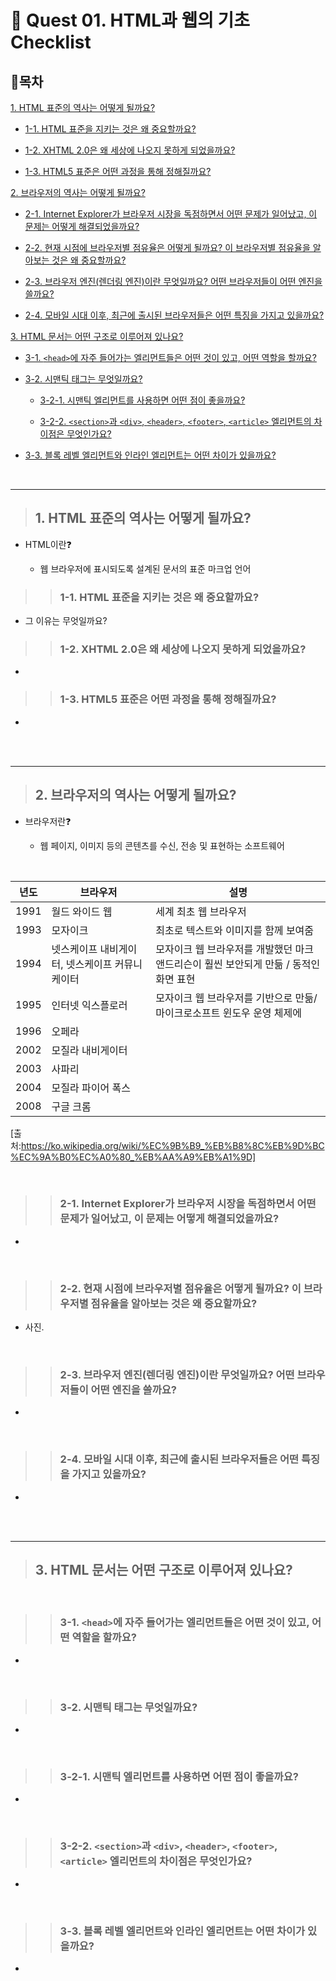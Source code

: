 # 📃 Quest 01. HTML과 웹의 기초 Checklist

## 🔷목차
[1. HTML 표준의 역사는 어떻게 될까요?](#1-html-표준의-역사는-어떻게-될까요)   

- [1-1. HTML 표준을 지키는 것은 왜 중요할까요?](#1-1-html-표준을-지키는-것은-왜-중요할까요)   

- [1-2. XHTML 2.0은 왜 세상에 나오지 못하게 되었을까요?](#1-2-xhtml-20은-왜-세상에-나오지-못하게-되었을까요)

- [1-3. HTML5 표준은 어떤 과정을 통해 정해질까요?](#1-3-html5-표준은-어떤-과정을-통해-정해질까요)

[2. 브라우저의 역사는 어떻게 될까요?](#2-브라우저의-역사는-어떻게-될까요)    

- [2-1. Internet Explorer가 브라우저 시장을 독점하면서 어떤 문제가 일어났고, 이 문제는 어떻게 해결되었을까요?](#2-1-internet-explorer가-브라우저-시장을-독점하면서-어떤-문제가-일어났고-이-문제는-어떻게-해결되었을까요)

- [2-2. 현재 시점에 브라우저별 점유율은 어떻게 될까요? 이 브라우저별 점유율을 알아보는 것은 왜 중요할까요?](#2-2-현재-시점에-브라우저별-점유율은-어떻게-될까요-이-브라우저별-점유율을-알아보는-것은-왜-중요할까요)

- [2-3. 브라우저 엔진(렌더링 엔진)이란 무엇일까요? 어떤 브라우저들이 어떤 엔진을 쓸까요?](#2-3-브라우저-엔진렌더링-엔진이란-무엇일까요-어떤-브라우저들이-어떤-엔진을-쓸까요)

- [2-4. 모바일 시대 이후, 최근에 출시된 브라우저들은 어떤 특징을 가지고 있을까요?](#2-4-모바일-시대-이후-최근에-출시된-브라우저들은-어떤-특징을-가지고-있을까요)


[3. HTML 문서는 어떤 구조로 이루어져 있나요?](#3-html-문서는-어떤-구조로-이루어져-있나요)

- [3-1. `<head>`에 자주 들어가는 엘리먼트들은 어떤 것이 있고, 어떤 역할을 할까요?](#3-1-head에-자주-들어가는-엘리먼트들은-어떤-것이-있고-어떤-역할을-할까요)

- [3-2. 시맨틱 태그는 무엇일까요?](#3-2-시맨틱-태그는-무엇일까요)

    - [3-2-1. 시맨틱 엘리먼트를 사용하면 어떤 점이 좋을까요?](#3-2-1-시맨틱-엘리먼트를-사용하면-어떤-점이-좋을까요)

    - [3-2-2. `<section>`과 `<div>`, `<header>`, `<footer>`, `<article>` 엘리먼트의 차이점은 무엇인가요?](#3-2-2-section과-div-header-footer-article-엘리먼트의-차이점은-무엇인가요)

- [3-3. 블록 레벨 엘리먼트와 인라인 엘리먼트는 어떤 차이가 있을까요?](#3-3-블록-레벨-엘리먼트와-인라인-엘리먼트는-어떤-차이가-있을까요)


<br>

---

> ## 1. HTML 표준의 역사는 어떻게 될까요?

* HTML이란❓

    - 웹 브라우저에 표시되도록 설계된 문서의 표준 마크업 언어


>> ### 1-1. HTML 표준을 지키는 것은 왜 중요할까요?
- 그 이유는 무엇일까요?

>> ### 1-2. XHTML 2.0은 왜 세상에 나오지 못하게 되었을까요?
- 

>> ### 1-3. HTML5 표준은 어떤 과정을 통해 정해질까요?
-


<br><br>

---

> ## 2. 브라우저의 역사는 어떻게 될까요?

* 브라우저란❓

    - 웹 페이지, 이미지 등의 콘텐츠를 수신, 전송 및 표현하는 소프트웨어

<br>

|년도|브라우저|설명|
|----|-------------|---|
|1991|월드 와이드 웹|세계 최초 웹 브라우저|
|1993|모자이크|최초로 텍스트와 이미지를 함께 보여줌|
|1994|넷스케이프 내비게이터, 넷스케이프 커뮤니케이터|모자이크 웹 브라우저를 개발했던 마크 앤드리슨이 훨씬 보안되게 만듦 / 동적인 화면 표현|
|1995|인터넷 익스플로러|모자이크 웹 브라우저를 기반으로 만듦/마이크로소프트 윈도우 운영 체제에 |
|1996|오페라|
|2002|모질라 내비게이터|
|2003|사파리|
|2004|모질라 파이어 폭스|
|2008|구글 크롬|

[출처:https://ko.wikipedia.org/wiki/%EC%9B%B9_%EB%B8%8C%EB%9D%BC%EC%9A%B0%EC%A0%80_%EB%AA%A9%EB%A1%9D]


<br>

>> ### 2-1. Internet Explorer가 브라우저 시장을 독점하면서 어떤 문제가 일어났고, 이 문제는 어떻게 해결되었을까요?

-

<br>

>> ### 2-2. 현재 시점에 브라우저별 점유율은 어떻게 될까요? 이 브라우저별 점유율을 알아보는 것은 왜 중요할까요?

- 사진. 


<br>

>> ### 2-3. 브라우저 엔진(렌더링 엔진)이란 무엇일까요? 어떤 브라우저들이 어떤 엔진을 쓸까요?
-

<br>

>> ### 2-4. 모바일 시대 이후, 최근에 출시된 브라우저들은 어떤 특징을 가지고 있을까요?
-


<br><br>

---

> ## 3. HTML 문서는 어떤 구조로 이루어져 있나요?


<br>

>> ### 3-1. `<head>`에 자주 들어가는 엘리먼트들은 어떤 것이 있고, 어떤 역할을 할까요?
-

<br>

>> ### 3-2. 시맨틱 태그는 무엇일까요?
-

<br>

>> ### 3-2-1. 시맨틱 엘리먼트를 사용하면 어떤 점이 좋을까요?
-

<br>

>> ### 3-2-2. `<section>`과 `<div>`, `<header>`, `<footer>`, `<article>` 엘리먼트의 차이점은 무엇인가요?
-

<br>

>> ### 3-3. 블록 레벨 엘리먼트와 인라인 엘리먼트는 어떤 차이가 있을까요?
-

